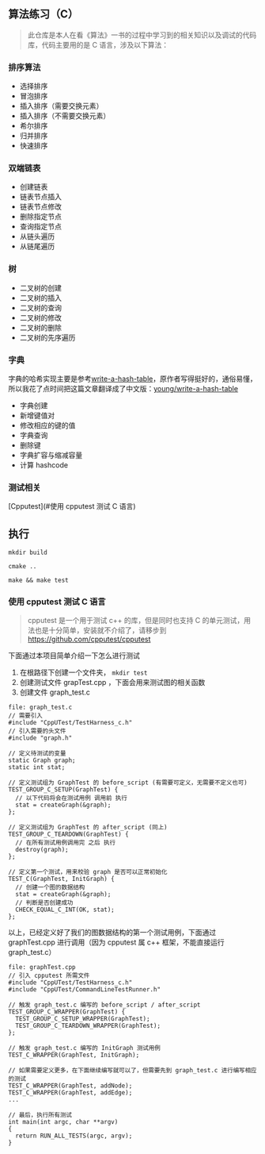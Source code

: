 ## 算法练习（C）

> 此仓库是本人在看《算法》一书的过程中学习到的相关知识以及调试的代码库，代码主要用的是 C 语言，涉及以下算法：

### 排序算法
+ 选择排序
+ 冒泡排序
+ 插入排序（需要交换元素）
+ 插入排序（不需要交换元素）
+ 希尔排序
+ 归并排序
+ 快速排序

### 双端链表
+ 创建链表
+ 链表节点插入
+ 链表节点修改
+ 删除指定节点
+ 查询指定节点
+ 从链头遍历
+ 从链尾遍历

### 树
+ 二叉树的创建
+ 二叉树的插入
+ 二叉树的查询
+ 二叉树的修改
+ 二叉树的删除
+ 二叉树的先序遍历

### 字典
字典的哈希实现主要是参考[write-a-hash-table](jamesroutley/write-a-hash-table)，原作者写得挺好的，通俗易懂，所以我花了点时间把这篇文章翻译成了中文版：[young/write-a-hash-table](https://github.com/yigger/write-a-hash-table/blob/master/.translations/cn/README.md)

+ 字典创建
+ 新增键值对
+ 修改相应的键的值
+ 字典查询
+ 删除键
+ 字典扩容与缩减容量
+ 计算 hashcode

### 测试相关
[Cpputest](#使用 cpputest 测试 C 语言)

## 执行
```
mkdir build

cmake ..

make && make test
```

### 使用 cpputest 测试 C 语言
> cpputest 是一个用于测试 c++ 的库，但是同时也支持 C 的单元测试，用法也是十分简单，安装就不介绍了，请移步到 https://github.com/cpputest/cpputest

下面通过本项目简单介绍一下怎么进行测试

1. 在根路径下创建一个文件夹， `mkdir test`
2. 创建测试文件 grapTest.cpp ，下面会用来测试图的相关函数
3. 创建文件 graph_test.c 
```
file: graph_test.c
// 需要引入
#include "CppUTest/TestHarness_c.h"
// 引入需要的头文件
#include "graph.h"

// 定义待测试的变量
static Graph graph;
static int stat;

// 定义测试组为 GraphTest 的 before_script (有需要可定义，无需要不定义也可)
TEST_GROUP_C_SETUP(GraphTest) {
  // 以下代码将会在测试用例 调用前 执行
  stat = createGraph(&graph);
};

// 定义测试组为 GraphTest 的 after_script (同上)
TEST_GROUP_C_TEARDOWN(GraphTest) {
  // 在所有测试用例调用完 之后 执行
  destroy(graph);
};

// 定义第一个测试，用来校验 graph 是否可以正常初始化
TEST_C(GraphTest, InitGraph) {
  // 创建一个图的数据结构
  stat = createGraph(&graph);
  // 判断是否创建成功
  CHECK_EQUAL_C_INT(OK, stat);
};
```

以上，已经定义好了我们的图数据结构的第一个测试用例，下面通过 graphTest.cpp 进行调用（因为 cpputest 属 c++ 框架，不能直接运行 graph_test.c）

```
file: graphTest.cpp
// 引入 cpputest 所需文件
#include "CppUTest/TestHarness_c.h"
#include "CppUTest/CommandLineTestRunner.h"

// 触发 graph_test.c 编写的 before_script / after_script
TEST_GROUP_C_WRAPPER(GraphTest) {
  TEST_GROUP_C_SETUP_WRAPPER(GraphTest);
  TEST_GROUP_C_TEARDOWN_WRAPPER(GraphTest);
};

// 触发 graph_test.c 编写的 InitGraph 测试用例
TEST_C_WRAPPER(GraphTest, InitGraph);

// 如果需要定义更多，在下面继续编写就可以了，但需要先到 graph_test.c 进行编写相应的测试
TEST_C_WRAPPER(GraphTest, addNode);
TEST_C_WRAPPER(GraphTest, addEdge);
...

// 最后，执行所有测试
int main(int argc, char **argv)
{
  return RUN_ALL_TESTS(argc, argv);
}

```
